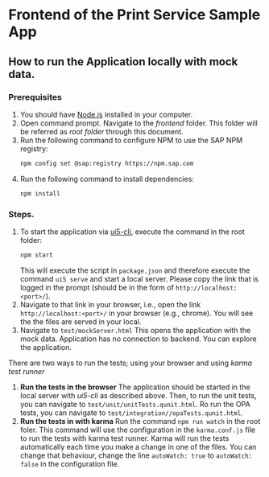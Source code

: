 # Frontend of the Print Service Sample App

## How to run the Application locally with mock data.    

### Prerequisites

1. You should have [Node.js](https://nodejs.org/) installed in your computer.
2. Open command prompt. Navigate to the _frontend_ folder. This folder will be referred as _root folder_ through this document.
3. Run the following command to configure NPM to use the SAP NPM registry:
   ```bash
   npm config set @sap:registry https://npm.sap.com
   ``` 
4. Run the following command to install dependencies:
   ```bash
   npm install
   ```

### Steps.
1. To start the application via [ui5-cli](https://github.com/SAP/ui5-cli), execute the command in the root folder:
   ```bash
   npm start
   ```
   This will execute the script in `package.json` and therefore execute the command `ui5 serve` and start a local server. Please copy the link that is logged in the prompt (should be in the form of  `http://localhost:<port>/`).
2. Navigate to that link in your browser, i.e., open the link `http://localhost:<port>/` in your browser (e.g., chrome). You will see the the files are served in your local.
3. Navigate to `test/mockServer.html`
   This opens the application with the mock data. 
   Application has no connection to backend.
   You can explore the application.

There are two ways to run the tests; using your browser and using _karma test runner_
1. **Run the tests in the browser**
The application should be started in the local server with _ui5-cli_ as described above.
Then, to run the unit tests, you can navigate to `test/unit/unitTests.qunit.html`.
Ro run the OPA tests, you can navigate to `test/integration//opaTests.qunit.html`.
2. **Run the tests in with karma**
Run the command `npm run watch` in the root foler.
This command will use the configuration in the `karma.conf.js` file to run the tests with karma test runner.
Karma will run the tests automatically each time you make a change in one of the files.
You can change that behaviour, change the line `autoWatch: true` to `autoWatch: false` in the configuration file.
